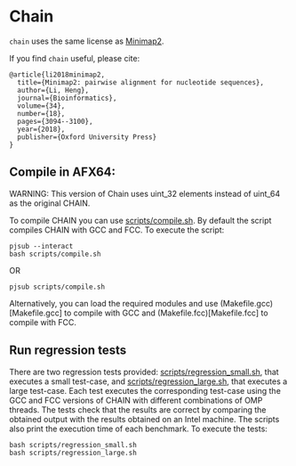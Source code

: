 # Chain

`chain` uses the same license as [Minimap2](https://github.com/lh3/minimap2).

If you find `chain` useful, please cite:

```
@article{li2018minimap2,
  title={Minimap2: pairwise alignment for nucleotide sequences},
  author={Li, Heng},
  journal={Bioinformatics},
  volume={34},
  number={18},
  pages={3094--3100},
  year={2018},
  publisher={Oxford University Press}
}
```

## Compile in AFX64:

WARNING: This version of Chain uses uint_32 elements instead of uint_64 as the original CHAIN.

To compile CHAIN you can use [scripts/compile.sh](scripts/compile.sh). By default the script compiles CHAIN with GCC and FCC. To execute the script:

```
pjsub --interact
bash scripts/compile.sh
```
OR
```
pjsub scripts/compile.sh
```

Alternatively, you can load the required modules and use (Makefile.gcc)[Makefile.gcc] to compile with GCC and (Makefile.fcc)[Makefile.fcc] to compile with FCC.

## Run regression tests

There are two regression tests provided: [scripts/regression_small.sh](scripts/regression_small.sh), that executes a small test-case, and [scripts/regression_large.sh](scripts/regression_large.sh), that executes a large test-case. Each test executes the corresponding test-case using the GCC and FCC versions of CHAIN with different combinations of OMP threads. The tests check that the results are correct by comparing the obtained output with the results obtained on an Intel machine. The scripts also print the execution time of each benchmark. To execute the tests:

```
bash scripts/regression_small.sh
bash scripts/regression_large.sh
```
